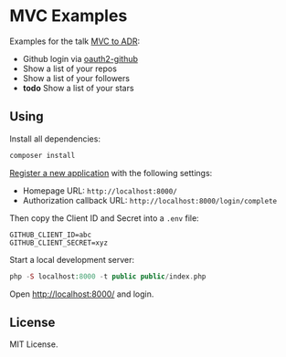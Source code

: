 # MVC Examples

Examples for the talk [MVC to ADR](https://github.com/shadowhand/mvc-to-adr-talk):

- Github login via [oauth2-github](https://github.com/thephpleague/oauth2-github)
- Show a list of your repos
- Show a list of your followers
- **todo** Show a list of your stars

## Using

Install all dependencies:

```php
composer install
```

[Register a new application](https://github.com/settings/applications/new) with
the following settings:

- Homepage URL: `http://localhost:8000/`
- Authorization callback URL: `http://localhost:8000/login/complete`

Then copy the Client ID and Secret into a `.env` file:

```
GITHUB_CLIENT_ID=abc
GITHUB_CLIENT_SECRET=xyz
```

Start a local development server:

```php
php -S localhost:8000 -t public public/index.php
```

Open <http://localhost:8000/> and login.

## License

MIT License.
